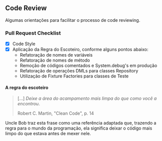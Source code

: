 ## Code Review

Algumas orientações para facilitar o processo de code reviewing.

### Pull Request Checklist

- [x] Code Style
- [x] Aplicação da Regra do Escoteiro, conforme alguns pontos abaixo:
    * Refatoração de nomes de variáveis
    * Refatoração de nomes de método
    * Remoção de códigos comentados e System.debug's em produção
    * Refatoração de operações DMLs para classes Repository
    * Utilização de Fixture Factories para classes de Teste

#### A  regra do escoteiro

> [...] *Deixe a área do acampamento mais limpa do que como você a encontrou*.
>
> Robert C. Martin, "Clean Code", p. 14

Uncle Bob traz esta frase como uma referência adaptada que, trazendo a regra para o mundo da programação, ela significa deixar o código mais limpo do que estava antes de mexer nele.